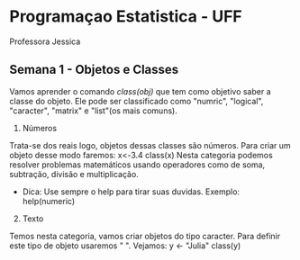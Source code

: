# Programaçao Estatistica - UFF
Professora Jessica

## Semana 1 - Objetos e Classes

Vamos aprender o comando *class(obj)* que tem como objetivo saber a classe do objeto. Ele pode ser classificado como "numric", "logical", "caracter", "matrix" e "list"(os mais comuns).

1. Números

Trata-se dos reais logo, objetos dessas classes são números. Para criar um objeto desse modo faremos: 
x<-3.4
class(x)
Nesta categoria podemos resolver problemas matemáticos usando operadores como de soma, subtração, divisão e multiplicação.

- Dica: Use sempre o help para tirar suas duvidas. Exemplo: help(numeric)

2. Texto

Temos nesta categoria, vamos criar objetos do tipo caracter. Para definir este tipo de objeto usaremos " ". Vejamos:
y <- "Julia"
class(y)





